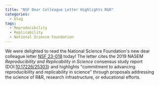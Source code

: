 ```yaml
---
title: "NSF Dear Colleague Letter Highlights R&R"
categories:
  - blog
tags:
  - Reproducibility
  - Replicability
  - National Science Foundation
---
```


We were delighted to read the National Science Foundation's new dear colleague letter [NSF 23-018](https://www.nsf.gov/pubs/2023/nsf23018/nsf23018.jsp) today! The letter cites the 2019 NASEM *Reproducibility and Replicability in Science* consensus study report (DOI:[10.17226/25303](https://doi.org/10.17226/25303)) and highlights "commitment to advancing reproducibility and replicability in science" through proposals addressing the science of R&R, research infrastructure, or educational efforts.
